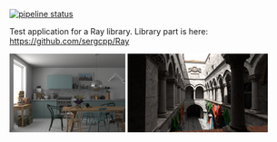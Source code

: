 [![pipeline status](https://gitlab.com/sergcpp/raydemo/badges/master/pipeline.svg)](https://gitlab.com/sergcpp/raydemo/commits/master)

Test application for a Ray library.
Library part is here: https://github.com/sergcpp/Ray

<div>
<div float="left" >
  <img src="ai043_01.png" width="40.45%" />
  <img src="sponza.png" width="49%" />
</div>
</div>

